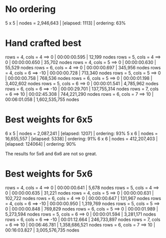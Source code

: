 # No ordering

5 x 5 | nodes = 2,946,643    | [elapsed: 1113] | ordering: 63%

# Hand crafted best

rows = 4, cols = 4 ==>   0 | 00:00:00.595 |               12,199 nodes
rows = 5, cols = 4 ==>   0 | 00:00:00.650 |               35,702 nodes
rows = 4, cols = 5 ==>   0 | 00:00:00.630 |               55,529 nodes
rows = 6, cols = 4 ==>   0 | 00:00:00.697 |              345,956 nodes
rows = 4, cols = 6 ==> -10 | 00:00:00.728 |              713,340 nodes
rows = 5, cols = 5 ==>   0 | 00:00:00.758 |              768,536 nodes
rows = 6, cols = 5 ==>   0 | 00:00:01.198 |            3,402,602 nodes
rows = 5, cols = 6 ==>   0 | 00:00:01.541 |            4,785,962 nodes
rows = 6, cols = 6 ==> -10 | 00:00:29.701 |          137,755,314 nodes
rows = 7, cols = 6 ==>  10 | 00:02:45.308 |          744,221,290 nodes
rows = 6, cols = 7 ==>  10 | 00:06:01.058 |        1,602,535,755 nodes

# Best weights for 6x5

6 x 5 | nodes =   2,087,241  | [elapsed: 1207] | ordering: 93%
5 x 6 | nodes =  16,655,557  | [elapsed: 5338] | ordering: 91%
6 x 6 | nodes = 412,207,403  | [elapsed: 124064] | ordering: 90%

The results for 5x6 and 6x6 are not so great.

# Best weights for 5x6

rows = 4, cols = 4 ==>   0 | 00:00:00.641 |                5,678 nodes
rows = 5, cols = 4 ==>   0 | 00:00:00.635 |               31,221 nodes
rows = 4, cols = 5 ==>   0 | 00:00:00.631 |              102,722 nodes
rows = 6, cols = 4 ==>   0 | 00:00:00.647 |              131,967 nodes
rows = 4, cols = 6 ==> -10 | 00:00:00.950 |            1,319,769 nodes
rows = 5, cols = 5 ==>   0 | 00:00:00.848 |              769,829 nodes
rows = 6, cols = 5 ==>   0 | 00:00:01.989 |            5,273,594 nodes
rows = 5, cols = 6 ==>   0 | 00:00:01.594 |            3,281,171 nodes
rows = 6, cols = 6 ==> -10 | 00:01:12.664 |          246,733,897 nodes
rows = 7, cols = 6 ==>  10 | 00:06:46.781 |        1,358,686,521 nodes
rows = 6, cols = 7 ==>  10 | 00:16:03.827 |        3,005,576,735 nodes